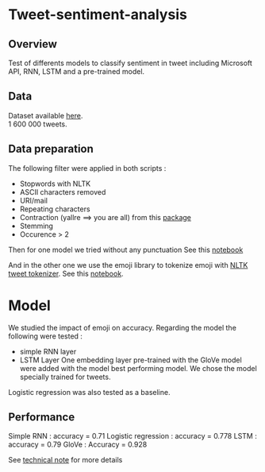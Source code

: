 # Tweet-sentiment-analysis

## Overview
Test of differents models to classify sentiment in tweet including Microsoft API, RNN, LSTM and a pre-trained model.

## Data
Dataset available [here](https://www.kaggle.com/datasets/kazanova/sentiment140).  
1 600 000 tweets.

## Data preparation 
The following filter were applied in both scripts :
* Stopwords with NLTK  
* ASCII characters removed  
* URI/mail  
* Repeating characters  
* Contraction (yallre ==> you are all) from this [package](https://pypi.org/project/pycontractions/)  
* Stemming  
* Occurence > 2  

Then for one model we tried without any punctuation
See this [notebook](https://github.com/Falco-ops/Tweet-sentiment-analysis/blob/master/master-ppss1.ipynb) 

And in the other one we use the emoji library to tokenize emoji with [NLTK tweet tokenizer](https://tedboy.github.io/nlps/generated/generated/nltk.tokenize.TweetTokenizer.html).
See this [notebook](https://github.com/Falco-ops/Tweet-sentiment-analysis/blob/master/master-pprss2.ipynb).  

# Model
We studied the impact of emoji on accuracy.
Regarding the model the following were tested :
* simple RNN layer
* LSTM Layer
One embedding layer pre-trained with the GloVe model were added with the model best performing model. We chose the model specially trained for tweets.

Logistic regression was also tested as a baseline. 

## Performance
Simple RNN : accuracy = 0.71
Logistic regression : accuracy = 0.778
LSTM : accuracy = 0.79
GloVe : Accuracy = 0.928

See [technical note](https://github.com/Falco-ops/Tweet-sentiment-analysis/blob/master/Technical_note.pdf) for more details

